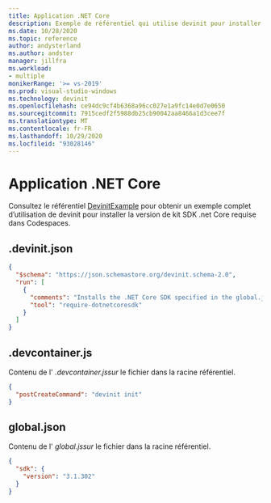 ```yaml
---
title: Application .NET Core
description: Exemple de référentiel qui utilise devinit pour installer un kit SDK .NET Core spécifique.
ms.date: 10/28/2020
ms.topic: reference
author: andysterland
ms.author: andster
manager: jillfra
ms.workload:
- multiple
monikerRange: '>= vs-2019'
ms.prod: visual-studio-windows
ms.technology: devinit
ms.openlocfilehash: ce94dc9cf4b6368a96cc027e1a9fc14e0d7e0650
ms.sourcegitcommit: 7915cedf2f5988db25cb90042aa8466a1d3cee7f
ms.translationtype: MT
ms.contentlocale: fr-FR
ms.lasthandoff: 10/29/2020
ms.locfileid: "93028146"
---
```

# <a name="net-core-app"></a>Application .NET Core

Consultez le référentiel [DevinitExample](https://github.com/microsoft/DevinitExample) pour obtenir un exemple complet d’utilisation de devinit pour installer la version de kit SDK .net Core requise dans Codespaces.

## <a name="devinitjson"></a>.devinit.json

```json
{
  "$schema": "https://json.schemastore.org/devinit.schema-2.0",
  "run": [
    {
      "comments": "Installs the .NET Core SDK specified in the global.json file.",
      "tool": "require-dotnetcoresdk"
    }
  ]
}
```

## <a name="devcontainerjson"></a>.devcontainer.js

Contenu de l' _.devcontainer.jssur_ le fichier dans la racine référentiel.

```json
{
  "postCreateCommand": "devinit init"
}
```

## <a name="globaljson"></a>global.json

Contenu de l' _global.jssur_ le fichier dans la racine référentiel.

```json
{
  "sdk": {
    "version": "3.1.302"
  }
}
```